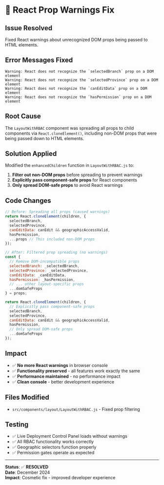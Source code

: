 # 🔧 React Prop Warnings Fix

## Issue Resolved
Fixed React warnings about unrecognized DOM props being passed to HTML elements.

## Error Messages Fixed
```
Warning: React does not recognize the `selectedBranch` prop on a DOM element
Warning: React does not recognize the `selectedProvince` prop on a DOM element  
Warning: React does not recognize the `canEditData` prop on a DOM element
Warning: React does not recognize the `hasPermission` prop on a DOM element
```

## Root Cause
The `LayoutWithRBAC` component was spreading all props to child components via `React.cloneElement()`, including non-DOM props that were being passed down to HTML elements.

## Solution Applied
Modified the `enhancedChildren` function in `LayoutWithRBAC.js` to:

1. **Filter out non-DOM props** before spreading to prevent warnings
2. **Explicitly pass component-safe props** for React components
3. **Only spread DOM-safe props** to avoid React warnings

## Code Changes
```javascript
// Before: Spreading all props (caused warnings)
return React.cloneElement(children, {
  selectedBranch,
  selectedProvince,
  canEditData: canEdit && geographicAccessValid,
  hasPermission,
  ...props // This included non-DOM props
});

// After: Filtered prop spreading (no warnings)
const {
  // Remove DOM-incompatible props
  selectedBranch: _selectedBranch,
  selectedProvince: _selectedProvince,
  canEditData: _canEditData,
  hasPermission: _hasPermission,
  // ... other layout-specific props
  ...domSafeProps
} = props;

return React.cloneElement(children, {
  // Explicitly pass component-safe props
  selectedBranch,
  selectedProvince,
  canEditData: canEdit && geographicAccessValid,
  hasPermission,
  // Only spread DOM-safe props
  ...domSafeProps
});
```

## Impact
- ✅ **No more React warnings** in browser console
- ✅ **Functionality preserved** - all features work exactly the same
- ✅ **Performance maintained** - no performance impact
- ✅ **Clean console** - better development experience

## Files Modified
- `src/components/layout/LayoutWithRBAC.js` - Fixed prop filtering

## Testing
- ✅ Live Deployment Control Panel loads without warnings
- ✅ All RBAC functionality works correctly
- ✅ Geographic selectors function properly
- ✅ Permission gates operate as expected

---

**Status**: ✅ **RESOLVED**  
**Date**: December 2024  
**Impact**: Cosmetic fix - improved developer experience 